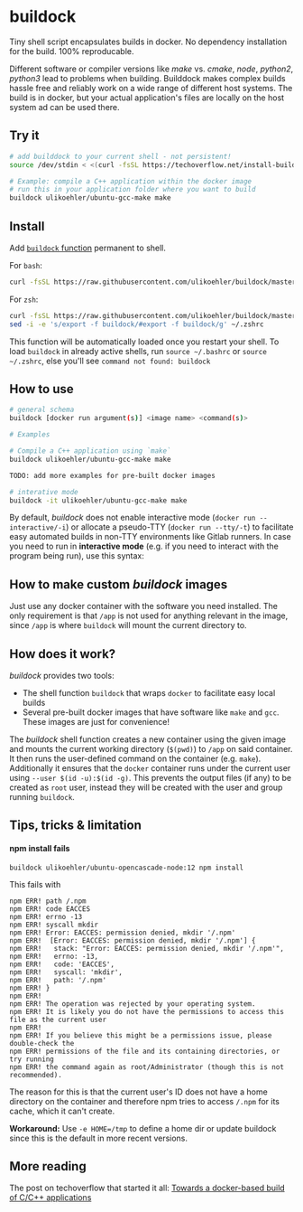 # buildock
Tiny shell script encapsulates builds in docker. No dependency installation for the build. 100% reproducable.

Different software or compiler versions like *make* vs. *cmake*, *node*, *python2*, *python3* lead to problems when building. Builddock makes complex builds hassle free and reliably work on a wide range of different host systems. The build is in docker, but your actual application's files are locally on the host system ad can be used there.


## Try it
```sh
# add builddock to your current shell - not persistent!
source /dev/stdin < <(curl -fsSL https://techoverflow.net/install-buildock.sh)

# Example: compile a C++ application within the docker image
# run this in your application folder where you want to build
buildock ulikoehler/ubuntu-gcc-make make
```

## Install
Add [`buildock` function](https://github.com/ulikoehler/buildock/blob/master/buildock.sh) permanent to shell.

For `bash`:
```sh
curl -fsSL https://raw.githubusercontent.com/ulikoehler/buildock/master/buildock.sh >> ~/.bashrc
```

For `zsh`:
```sh
curl -fsSL https://raw.githubusercontent.com/ulikoehler/buildock/master/buildock.sh >> ~/.zshrc
sed -i -e 's/export -f buildock/#export -f buildock/g' ~/.zshrc
```

This function will be automatically loaded once you restart your shell. To load `buildock` in already active shells, run `source ~/.bashrc` or `source ~/.zshrc`, else you'll see `command not found: buildock`


## How to use

```sh
# general schema
buildock [docker run argument(s)] <image name> <command(s)>
```
```sh
# Examples

# Compile a C++ application using `make`
buildock ulikoehler/ubuntu-gcc-make make

TODO: add more examples for pre-built docker images


```


```sh
# interative mode
buildock -it ulikoehler/ubuntu-gcc-make make
```

By default, *buildock* does not enable interactive mode (`docker run --interactive/-i`) or allocate a pseudo-TTY (`docker run --tty/-t`) to facilitate easy automated builds in non-TTY environments like Gitlab runners.
In case you need to run in **interactive mode** (e.g. if you need to interact with the program being run), use this syntax:



## How to make custom *buildock* images

Just use any docker container with the software you need installed. The only requirement is that `/app` is not used for anything relevant in the image, since `/app` is where `buildock` will mount the current directory to.


## How does it work?
*buildock* provides two tools:
 - The shell function `buildock` that wraps `docker` to facilitate easy local builds
 - Several pre-built docker images that have software like `make` and `gcc`. These images are just for convenience!

The *buildock* shell function creates a new container using the given image and mounts the current working directory (`$(pwd)`) to `/app` on said container. It then runs the user-defined command on the container (e.g. `make`).
Additionally it ensures that the `docker` container runs under the current user using `--user $(id -u):$(id -g)`. This prevents the output files (if any) to be created as `root` user, instead they will be created with the user and group running `buildock`.


## Tips, tricks & limitation

#### npm install fails

```
buildock ulikoehler/ubuntu-opencascade-node:12 npm install
```

This fails with
```
npm ERR! path /.npm
npm ERR! code EACCES
npm ERR! errno -13
npm ERR! syscall mkdir
npm ERR! Error: EACCES: permission denied, mkdir '/.npm'
npm ERR!  [Error: EACCES: permission denied, mkdir '/.npm'] {
npm ERR!   stack: "Error: EACCES: permission denied, mkdir '/.npm'",
npm ERR!   errno: -13,
npm ERR!   code: 'EACCES',
npm ERR!   syscall: 'mkdir',
npm ERR!   path: '/.npm'
npm ERR! }
npm ERR!
npm ERR! The operation was rejected by your operating system.
npm ERR! It is likely you do not have the permissions to access this file as the current user
npm ERR!
npm ERR! If you believe this might be a permissions issue, please double-check the
npm ERR! permissions of the file and its containing directories, or try running
npm ERR! the command again as root/Administrator (though this is not recommended).
```
The reason for this is that the current user's ID does not have a home directory on the container and therefore npm tries to access `/.npm` for its cache, which it can't create.

**Workaround:** Use `-e HOME=/tmp` to define a home dir or update buildock since this is the default in more recent versions.


## More reading
The post on techoverflow that started it all: [Towards a docker-based build of C/C++ applications](https://techoverflow.net/2019/06/27/towards-a-docker-based-build-of-c-c-applications/)
